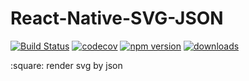 # React-Native-SVG-JSON

[![Build Status](https://travis-ci.com/SudoDotDog/React-Native-SVG-JSON.svg?branch=master)](https://travis-ci.com/SudoDotDog/React-Native-SVG-JSON)
[![codecov](https://codecov.io/gh/SudoDotDog/React-Native-SVG-JSON/branch/master/graph/badge.svg)](https://codecov.io/gh/SudoDotDog/React-Native-SVG-JSON)
[![npm version](https://badge.fury.io/js/react-native-svg-json)](https://www.npmjs.com/package/react-native-svg-json)
[![downloads](https://img.shields.io/npm/dm/react-native-svg-json.svg)](https://www.npmjs.com/package/react-native-svg-json)

:square: render svg by json
